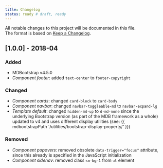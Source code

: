 ```yaml
---
title: Changelog
status: ready # draft, ready
---
```


All notable changes to this project will be documented in this file.<br>
The format is based on [Keep a Changelog](http://keepachangelog.com/).

## [1.0.0] - 2018-04
### Added
- MDBootstrap v4.5.0
- _Component footer_: added `text-center` to `footer-copyright`

### Changed
- _Component cards_: changed `card-block` to `card-body`
- _Component navbar_: changed `navbar-toggleable-md` to `navbar-expand-lg`
- _Template default_: changed `hidden-md-up` to `d-md-none` since the underlying Bootstrap version (as part of the MDB framework as a whole) updated to v4 and uses different display utilities (see: {{ mdbootstrapPath '/utilities/bootstrap-display-property/' }})

### Removed
- _Component popovers_: removed obsolete `data-trigger="focus"` attribute, since this already is specified in the JavaScript initialization
- _Component sidenav_: removed class `sn-bg-1` from `ul` element